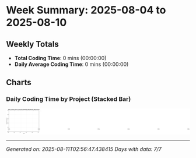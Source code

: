 # Week Summary: 2025-08-04 to 2025-08-10

## Weekly Totals
- **Total Coding Time**: 0 mins (00:00:00)
- **Daily Average Coding Time**: 0 mins (00:00:00)

## Charts

### Daily Coding Time by Project (Stacked Bar)
![Daily Coding Time by Project](/charts/daily_stacked_bar_weekly_2025-08-04_2025-08-10.png)

---
*Generated on: 2025-08-11T02:56:47.438415*
*Days with data: 7/7*
